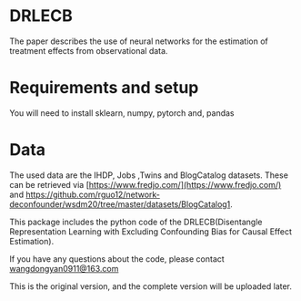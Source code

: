 # DRLECB

The paper describes the use of neural networks for the estimation of treatment effects from observational data.

# Requirements and setup
You will need to install sklearn, numpy, pytorch and, pandas

# Data
The used data are the IHDP, Jobs ,Twins and BlogCatalog datasets. These can be retrieved via [https://www.fredjo.com/](https://www.fredjo.com/) and https://github.com/rguo12/network-deconfounder/wsdm20/tree/master/datasets/BlogCatalog1. 

This package includes the python code of the DRLECB(Disentangle Representation Learning with Excluding Confounding Bias for Causal Effect Estimation). <br>

If you have any questions about the code, please contact wangdongyan0911@163.com

This is the original version, and the complete version will be uploaded later.
